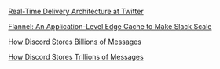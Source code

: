 [Real-Time Delivery Architecture at Twitter](https://www.infoq.com/presentations/Real-Time-Delivery-Twitter/)

[Flannel: An Application-Level Edge Cache to Make Slack Scale](https://slack.engineering/flannel-an-application-level-edge-cache-to-make-slack-scale/)

[How Discord Stores Billions of Messages](https://discord.com/blog/how-discord-stores-billions-of-messages)

[How Discord Stores Trillions of Messages](https://discord.com/blog/how-discord-stores-trillions-of-messages)
